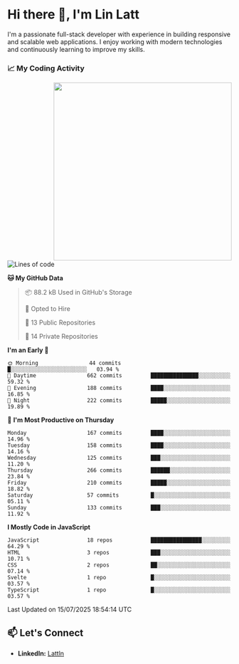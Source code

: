 # Hi there 👋, I'm Lin Latt

I'm a passionate full-stack developer with experience in building responsive and scalable web applications. I enjoy working with modern technologies and continuously learning to improve my skills.

### 📈 My Coding Activity 
<img src="https://github.com/user-attachments/assets/6cec4854-3eec-4600-9120-9be1d3cb2bfe"  width="400px" align="right">

<!--START_SECTION:waka-->
![Lines of code](https://img.shields.io/badge/From%20Hello%20World%20I%27ve%20Written-490.9%20thousand%20lines%20of%20code-blue)

**🐱 My GitHub Data** 

> 📦 88.2 kB Used in GitHub's Storage 
 > 
> 💼 Opted to Hire
 > 
> 📜 13 Public Repositories 
 > 
> 🔑 14 Private Repositories 
 > 
**I'm an Early 🐤** 

```text
🌞 Morning                44 commits          █░░░░░░░░░░░░░░░░░░░░░░░░   03.94 % 
🌆 Daytime                662 commits         ███████████████░░░░░░░░░░   59.32 % 
🌃 Evening                188 commits         ████░░░░░░░░░░░░░░░░░░░░░   16.85 % 
🌙 Night                  222 commits         █████░░░░░░░░░░░░░░░░░░░░   19.89 % 
```
📅 **I'm Most Productive on Thursday** 

```text
Monday                   167 commits         ████░░░░░░░░░░░░░░░░░░░░░   14.96 % 
Tuesday                  158 commits         ████░░░░░░░░░░░░░░░░░░░░░   14.16 % 
Wednesday                125 commits         ███░░░░░░░░░░░░░░░░░░░░░░   11.20 % 
Thursday                 266 commits         ██████░░░░░░░░░░░░░░░░░░░   23.84 % 
Friday                   210 commits         █████░░░░░░░░░░░░░░░░░░░░   18.82 % 
Saturday                 57 commits          █░░░░░░░░░░░░░░░░░░░░░░░░   05.11 % 
Sunday                   133 commits         ███░░░░░░░░░░░░░░░░░░░░░░   11.92 % 
```


**I Mostly Code in JavaScript** 

```text
JavaScript               18 repos            ████████████████░░░░░░░░░   64.29 % 
HTML                     3 repos             ███░░░░░░░░░░░░░░░░░░░░░░   10.71 % 
CSS                      2 repos             ██░░░░░░░░░░░░░░░░░░░░░░░   07.14 % 
Svelte                   1 repo              █░░░░░░░░░░░░░░░░░░░░░░░░   03.57 % 
TypeScript               1 repo              █░░░░░░░░░░░░░░░░░░░░░░░░   03.57 % 
```




 Last Updated on 15/07/2025 18:54:14 UTC
<!--END_SECTION:waka-->

## 📫 Let's Connect

- **LinkedIn:** [Lattln](https://linkedin.com/in/lin-latt)
<!-- - **Portfolio:** [Your Portfolio](https://yourportfolio.com) -->
